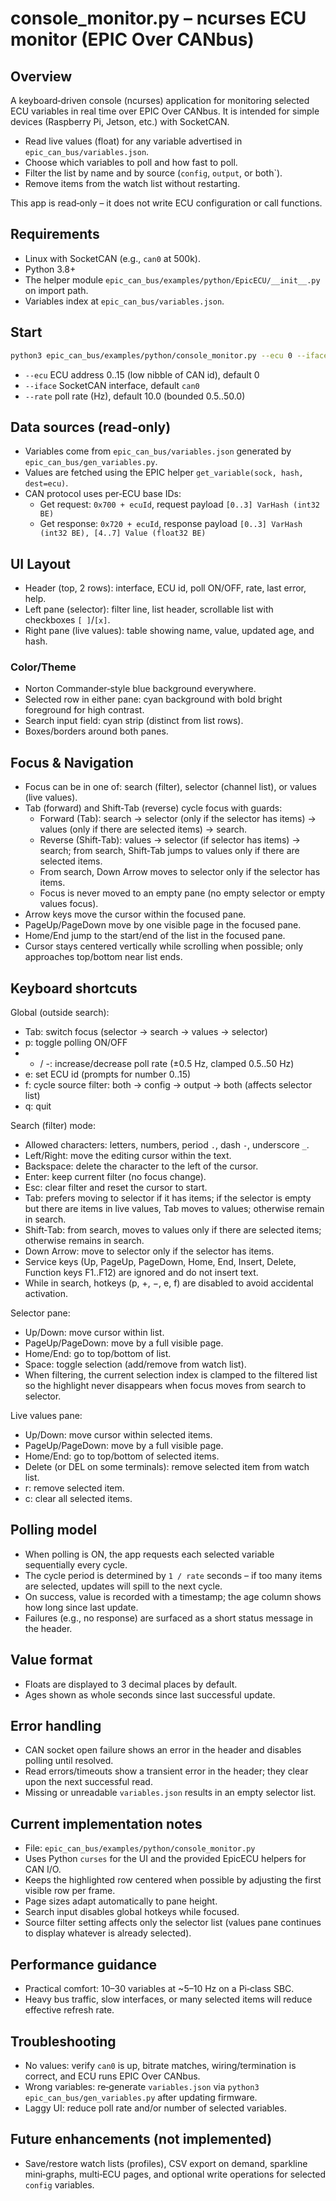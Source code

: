 # console_monitor.py – ncurses ECU monitor (EPIC Over CANbus)

## Overview
A keyboard‑driven console (ncurses) application for monitoring selected ECU variables in real time over EPIC Over CANbus. It is intended for simple devices (Raspberry Pi, Jetson, etc.) with SocketCAN.

- Read live values (float) for any variable advertised in `epic_can_bus/variables.json`.
- Choose which variables to poll and how fast to poll.
- Filter the list by name and by source (`config`, `output`, or both`).
- Remove items from the watch list without restarting.

This app is read‑only – it does not write ECU configuration or call functions.

## Requirements
- Linux with SocketCAN (e.g., `can0` at 500k).
- Python 3.8+
- The helper module `epic_can_bus/examples/python/EpicECU/__init__.py` on import path.
- Variables index at `epic_can_bus/variables.json`.

## Start
```bash
python3 epic_can_bus/examples/python/console_monitor.py --ecu 0 --iface can0 --rate 10
```
- `--ecu` ECU address 0..15 (low nibble of CAN id), default 0
- `--iface` SocketCAN interface, default `can0`
- `--rate` poll rate (Hz), default 10.0 (bounded 0.5..50.0)

## Data sources (read‑only)
- Variables come from `epic_can_bus/variables.json` generated by `epic_can_bus/gen_variables.py`.
- Values are fetched using the EPIC helper `get_variable(sock, hash, dest=ecu)`.
- CAN protocol uses per‑ECU base IDs:
  - Get request: `0x700 + ecuId`, request payload `[0..3] VarHash (int32 BE)`
  - Get response: `0x720 + ecuId`, response payload `[0..3] VarHash (int32 BE), [4..7] Value (float32 BE)`

## UI Layout
- Header (top, 2 rows): interface, ECU id, poll ON/OFF, rate, last error, help.
- Left pane (selector): filter line, list header, scrollable list with checkboxes `[ ]`/`[x]`.
- Right pane (live values): table showing name, value, updated age, and hash.

### Color/Theme
- Norton Commander‑style blue background everywhere.
- Selected row in either pane: cyan background with bold bright foreground for high contrast.
- Search input field: cyan strip (distinct from list rows).
- Boxes/borders around both panes.

## Focus & Navigation
- Focus can be in one of: search (filter), selector (channel list), or values (live values).
- Tab (forward) and Shift‑Tab (reverse) cycle focus with guards:
  - Forward (Tab): search → selector (only if the selector has items) → values (only if there are selected items) → search.
  - Reverse (Shift‑Tab): values → selector (if selector has items) → search; from search, Shift‑Tab jumps to values only if there are selected items.
  - From search, Down Arrow moves to selector only if the selector has items.
  - Focus is never moved to an empty pane (no empty selector or empty values focus).
- Arrow keys move the cursor within the focused pane.
- PageUp/PageDown move by one visible page in the focused pane.
- Home/End jump to the start/end of the list in the focused pane.
- Cursor stays centered vertically while scrolling when possible; only approaches top/bottom near list ends.

## Keyboard shortcuts
Global (outside search):
- Tab: switch focus (selector → search → values → selector)
- p: toggle polling ON/OFF
- + / -: increase/decrease poll rate (±0.5 Hz, clamped 0.5..50 Hz)
- e: set ECU id (prompts for number 0..15)
- f: cycle source filter: both → config → output → both (affects selector list)
- q: quit

Search (filter) mode:
- Allowed characters: letters, numbers, period `.`, dash `-`, underscore `_`.
- Left/Right: move the editing cursor within the text.
- Backspace: delete the character to the left of the cursor.
- Enter: keep current filter (no focus change).
- Esc: clear filter and reset the cursor to start.
- Tab: prefers moving to selector if it has items; if the selector is empty but there are items in live values, Tab moves to values; otherwise remain in search.
- Shift‑Tab: from search, moves to values only if there are selected items; otherwise remains in search.
- Down Arrow: move to selector only if the selector has items.
- Service keys (Up, PageUp, PageDown, Home, End, Insert, Delete, Function keys F1..F12) are ignored and do not insert text.
- While in search, hotkeys (p, +, −, e, f) are disabled to avoid accidental activation.

Selector pane:
- Up/Down: move cursor within list.
- PageUp/PageDown: move by a full visible page.
- Home/End: go to top/bottom of list.
- Space: toggle selection (add/remove from watch list).
- When filtering, the current selection index is clamped to the filtered list so the highlight never disappears when focus moves from search to selector.

Live values pane:
- Up/Down: move cursor within selected items.
- PageUp/PageDown: move by a full visible page.
- Home/End: go to top/bottom of selected items.
- Delete (or DEL on some terminals): remove selected item from watch list.
- r: remove selected item.
- c: clear all selected items.

## Polling model
- When polling is ON, the app requests each selected variable sequentially every cycle.
- The cycle period is determined by `1 / rate` seconds – if too many items are selected, updates will spill to the next cycle.
- On success, value is recorded with a timestamp; the age column shows how long since last update.
- Failures (e.g., no response) are surfaced as a short status message in the header.

## Value format
- Floats are displayed to 3 decimal places by default.
- Ages shown as whole seconds since last successful update.

## Error handling
- CAN socket open failure shows an error in the header and disables polling until resolved.
- Read errors/timeouts show a transient error in the header; they clear upon the next successful read.
- Missing or unreadable `variables.json` results in an empty selector list.

## Current implementation notes
- File: `epic_can_bus/examples/python/console_monitor.py`
- Uses Python `curses` for the UI and the provided EpicECU helpers for CAN I/O.
- Keeps the highlighted row centered when possible by adjusting the first visible row per frame.
- Page sizes adapt automatically to pane height.
- Search input disables global hotkeys while focused.
- Source filter setting affects only the selector list (values pane continues to display whatever is already selected).

## Performance guidance
- Practical comfort: 10–30 variables at ~5–10 Hz on a Pi‑class SBC.
- Heavy bus traffic, slow interfaces, or many selected items will reduce effective refresh rate.

## Troubleshooting
- No values: verify `can0` is up, bitrate matches, wiring/termination is correct, and ECU runs EPIC Over CANbus.
- Wrong variables: re‑generate `variables.json` via `python3 epic_can_bus/gen_variables.py` after updating firmware.
- Laggy UI: reduce poll rate and/or number of selected variables.

## Future enhancements (not implemented)
- Save/restore watch lists (profiles), CSV export on demand, sparkline mini‑graphs, multi‑ECU pages, and optional write operations for selected `config` variables.
